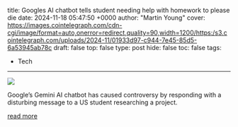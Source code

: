 title: Googles AI chatbot tells student needing help with homework to please die
date: 2024-11-18 05:47:50 +0000
author: "Martin Young"
cover: https://images.cointelegraph.com/cdn-cgi/image/format=auto,onerror=redirect,quality=90,width=1200/https:/s3.cointelegraph.com/uploads/2024-11/01933d97-c944-7e45-85d5-6a53945ab78c
draft: false
top: false
type: post
hide: false
toc: false
tags:
  - Tech
---

![](https://images.cointelegraph.com/cdn-cgi/image/format=auto,onerror=redirect,quality=90,width=1200/https:/s3.cointelegraph.com/uploads/2024-11/01933d97-c944-7e45-85d5-6a53945ab78c)

Google’s Gemini AI chatbot has caused controversy by responding with a disturbing message to a US student researching a project.

[read more](https://cointelegraph.com/news/google-ai-chatbot-tells-student-needing-homework-help-please-die)
